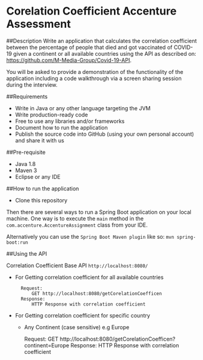 # Corelation Coefficient Accenture Assessment

##Description
Write an application that calculates the correlation coefficient between the percentage of people that died and got vaccinated of COVID-19 given a continent or all available countries using the API as described on: https://github.com/M-Media-Group/Covid-19-API.

You will be asked to provide a demonstration of the functionality of the application including a code walkthrough via a screen sharing session during the interview.

##Requirements
- Write in Java or any other language targeting the JVM
- Write production-ready code
- Free to use any libraries and/or frameworks
- Document how to run the application
- Publish the source code into GitHub (using your own personal account) and share it with us

##Pre-requisite
- Java 1.8
- Maven 3
- Eclipse or any IDE

##How to run the application
- Clone this repository

Then there are several ways to run a Spring Boot application on your local machine. One way is to execute the `main` method in the `com.accenture.AccentureAssignment` class from your IDE.

Alternatively you can use the `Spring Boot Maven plugin` like so:
`mvn spring-boot:run`


##Using the API

Correlation Coefficient
Base API `http://localhost:8080/`

- For Getting correlation coefficient for all available countries

		Request:
			GET http://localhost:8080/getCorelationCoefficen
		Response:
			HTTP Response with correlation coefficient

- For Getting correlation coefficient for specific country

	- Any Continent (case sensitive) e.g Europe
	
		Request:
			GET http://localhost:8080/getCorelationCoefficen?continent=Europe
		Response:
			HTTP Response with correlation coefficient



